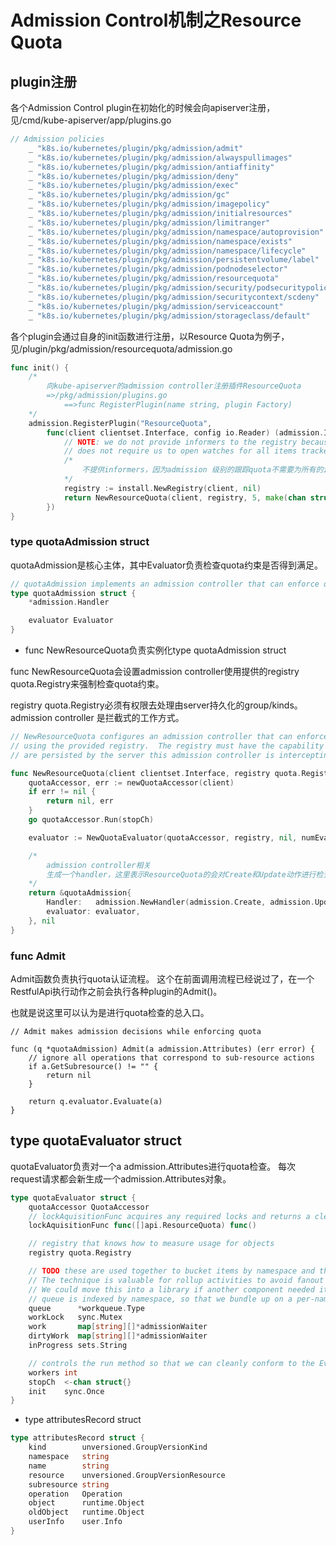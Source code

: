 # Admission Control机制之Resource Quota

## plugin注册
各个Admission Control plugin在初始化的时候会向apiserver注册，见/cmd/kube-apiserver/app/plugins.go
```go
// Admission policies
	_ "k8s.io/kubernetes/plugin/pkg/admission/admit"
	_ "k8s.io/kubernetes/plugin/pkg/admission/alwayspullimages"
	_ "k8s.io/kubernetes/plugin/pkg/admission/antiaffinity"
	_ "k8s.io/kubernetes/plugin/pkg/admission/deny"
	_ "k8s.io/kubernetes/plugin/pkg/admission/exec"
	_ "k8s.io/kubernetes/plugin/pkg/admission/gc"
	_ "k8s.io/kubernetes/plugin/pkg/admission/imagepolicy"
	_ "k8s.io/kubernetes/plugin/pkg/admission/initialresources"
	_ "k8s.io/kubernetes/plugin/pkg/admission/limitranger"
	_ "k8s.io/kubernetes/plugin/pkg/admission/namespace/autoprovision"
	_ "k8s.io/kubernetes/plugin/pkg/admission/namespace/exists"
	_ "k8s.io/kubernetes/plugin/pkg/admission/namespace/lifecycle"
	_ "k8s.io/kubernetes/plugin/pkg/admission/persistentvolume/label"
	_ "k8s.io/kubernetes/plugin/pkg/admission/podnodeselector"
	_ "k8s.io/kubernetes/plugin/pkg/admission/resourcequota"
	_ "k8s.io/kubernetes/plugin/pkg/admission/security/podsecuritypolicy"
	_ "k8s.io/kubernetes/plugin/pkg/admission/securitycontext/scdeny"
	_ "k8s.io/kubernetes/plugin/pkg/admission/serviceaccount"
	_ "k8s.io/kubernetes/plugin/pkg/admission/storageclass/default"
```

各个plugin会通过自身的init函数进行注册，以Resource Quota为例子，见/plugin/pkg/admission/resourcequota/admission.go
```go
func init() {
	/*
		向kube-apiserver的admission controller注册插件ResourceQuota
		=>/pkg/admission/plugins.go
			==>func RegisterPlugin(name string, plugin Factory)
	*/
	admission.RegisterPlugin("ResourceQuota",
		func(client clientset.Interface, config io.Reader) (admission.Interface, error) {
			// NOTE: we do not provide informers to the registry because admission level decisions
			// does not require us to open watches for all items tracked by quota.
			/*
				不提供informers，因为admission 级别的跟踪quota不需要为所有的items都开启watch
			*/
			registry := install.NewRegistry(client, nil)
			return NewResourceQuota(client, registry, 5, make(chan struct{}))
		})
}
```

### type quotaAdmission struct
quotaAdmission是核心主体，其中Evaluator负责检查quota约束是否得到满足。
```go
// quotaAdmission implements an admission controller that can enforce quota constraints
type quotaAdmission struct {
	*admission.Handler

	evaluator Evaluator
}
```

- func NewResourceQuota负责实例化type quotaAdmission struct

func NewResourceQuota会设置admission controller使用提供的registry quota.Registry来强制检查quota约束。

registry quota.Registry必须有权限去处理由server持久化的group/kinds。 admission controller 是拦截式的工作方式。
```go
// NewResourceQuota configures an admission controller that can enforce quota constraints
// using the provided registry.  The registry must have the capability to handle group/kinds that
// are persisted by the server this admission controller is intercepting

func NewResourceQuota(client clientset.Interface, registry quota.Registry, numEvaluators int, stopCh <-chan struct{}) (admission.Interface, error) {
	quotaAccessor, err := newQuotaAccessor(client)
	if err != nil {
		return nil, err
	}
	go quotaAccessor.Run(stopCh)

	evaluator := NewQuotaEvaluator(quotaAccessor, registry, nil, numEvaluators, stopCh)

	/*
		admission controller相关
		生成一个handler，这里表示ResourceQuota的会对Create和Update动作进行检查
	*/
	return &quotaAdmission{
		Handler:   admission.NewHandler(admission.Create, admission.Update),
		evaluator: evaluator,
	}, nil
}
```

### func Admit
Admit函数负责执行quota认证流程。 这个在前面调用流程已经说过了，在一个RestfulApi执行动作之前会执行各种plugin的Admit()。

也就是说这里可以认为是进行quota检查的总入口。
```
// Admit makes admission decisions while enforcing quota

func (q *quotaAdmission) Admit(a admission.Attributes) (err error) {
	// ignore all operations that correspond to sub-resource actions
	if a.GetSubresource() != "" {
		return nil
	}

	return q.evaluator.Evaluate(a)
}
```

## type quotaEvaluator struct
quotaEvaluator负责对一个a admission.Attributes进行quota检查。 
每次request请求都会新生成一个admission.Attributes对象。
```go
type quotaEvaluator struct {
	quotaAccessor QuotaAccessor
	// lockAquisitionFunc acquires any required locks and returns a cleanup method to defer
	lockAquisitionFunc func([]api.ResourceQuota) func()

	// registry that knows how to measure usage for objects
	registry quota.Registry

	// TODO these are used together to bucket items by namespace and then batch them up for processing.
	// The technique is valuable for rollup activities to avoid fanout and reduce resource contention.
	// We could move this into a library if another component needed it.
	// queue is indexed by namespace, so that we bundle up on a per-namespace basis
	queue      *workqueue.Type
	workLock   sync.Mutex
	work       map[string][]*admissionWaiter
	dirtyWork  map[string][]*admissionWaiter
	inProgress sets.String

	// controls the run method so that we can cleanly conform to the Evaluator interface
	workers int
	stopCh  <-chan struct{}
	init    sync.Once
}
```
- type attributesRecord struct
```go
type attributesRecord struct {
	kind        unversioned.GroupVersionKind
	namespace   string
	name        string
	resource    unversioned.GroupVersionResource
	subresource string
	operation   Operation
	object      runtime.Object
	oldObject   runtime.Object
	userInfo    user.Info
}
```



